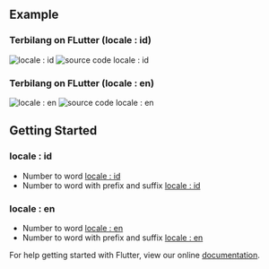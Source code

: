 ## Example

### Terbilang on FLutter (locale : id)
![locale : id](https://raw.githubusercontent.com/bitstudio-id/Terbilang/master/example/images/ss_id.png)
![source code locale : id](https://raw.githubusercontent.com/bitstudio-id/Terbilang/master/example/images/sc_id.png)

### Terbilang on FLutter (locale : en)
![locale : en](https://raw.githubusercontent.com/bitstudio-id/Terbilang/master/example/images/ss_en.png)
![source code locale : en](https://raw.githubusercontent.com/bitstudio-id/Terbilang/master/example/images/sc_en.png)
## Getting Started

### locale : id
* Number to word [locale : id](https://raw.githubusercontent.com/bitstudio-id/Terbilang/master/example/id/terbilang_id.dart)
* Number to word with prefix and suffix [locale : id](https://github.com/bitstudio-id/Terbilang/blob/master/example/id/terbilang_id_postfix_suffix.dart)

### locale : en
* Number to word [locale : en](https://github.com/bitstudio-id/Terbilang/blob/master/example/en/number_en.dart)
* Number to word with prefix and suffix [locale : en](https://github.com/bitstudio-id/Terbilang/blob/master/example/en/number_en_postfix_suffix.dart)

For help getting started with Flutter, view our online
[documentation](https://flutter.io/).
